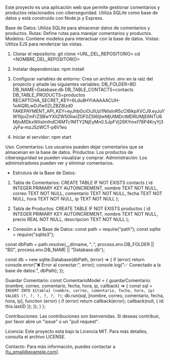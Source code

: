 Este proyecto es una aplicación web que permite gestionar comentarios y productos relacionados con ciberseguridad. Utiliza SQLite como base de datos y está construido con Node.js y Express.

Base de Datos: Utiliza SQLite para almacenar datos de comentarios y productos.
Rutas: Define rutas para manejar comentarios y productos.
Modelos: Contiene modelos para interactuar con la base de datos.
Vistas: Utiliza EJS para renderizar las vistas.

1) Clonar el repositorio:
git clone <URL_DEL_REPOSITORIO>
cd <NOMBRE_DEL_REPOSITORIO>

2) Instalar dependencias:
npm install

3) Configurar variables de entorno: Crea un archivo .env en la raíz del proyecto y añade las siguientes variables:
DB_FOLDER=BD
DB_NAME=Database.db
DB_TABLE_CONTACTS=contacts
DB_TABLE_PRODUCTS=productos
RECAPTCHA_SECRET_KEY=6Ldu8HYrAAAAACUH-1xAIQRLwDJfw0ZLZBZ8lzd0
FAKEPAYMENT_API_KEY=eyJhbGciOiJIUzI1NiIsInR5cCI6IkpXVCJ9.eyJuYW1lIjoiZmFrZSBwYXltZW50IiwiZGF0ZSI6IjIwMjUtMDctMDRUMjE6NTU6MjIuMDkxWiIsImlhdCI6MTc1MTY2NjEyMn0.5JpFVj29XYmxf78P4KryYj3JyFa-mzJSzWCT-p6V1eo

4) Iniciar el servidor:
   npm start

Uso:
Comentarios: Los usuarios pueden dejar comentarios que se almacenan en la base de datos.
Productos: Los productos de ciberseguridad se pueden visualizar y comprar.
Administración: Los administradores pueden ver y eliminar comentarios.

- Estrutura de la Base de Datos:

1) Tabla de Comentarios:
CREATE TABLE IF NOT EXISTS contacts (
  id INTEGER PRIMARY KEY AUTOINCREMENT,
  nombre TEXT NOT NULL,
  correo TEXT NOT NULL,
  comentario TEXT NOT NULL,
  fecha TEXT NOT NULL,
  hora TEXT NOT NULL,
  ip TEXT NOT NULL
);

2) Tabla de Productos:
CREATE TABLE IF NOT EXISTS productos (
  id INTEGER PRIMARY KEY AUTOINCREMENT,
  nombre TEXT NOT NULL,
  precio REAL NOT NULL,
  descripcion TEXT NOT NULL
);

- Conexión a la Base de Datos:
const path = require("path");
const sqlite = require("sqlite3");

const dbPath = path.resolve(__dirname, "..", process.env.DB_FOLDER || "BD", process.env.DB_NAME || "Database.db");

const db = new sqlite.Database(dbPath, (error) => {
  if (error) return console.error("❌ Error al conectar:", error);
  console.log("✅ Conectado a la base de datos:", dbPath);
});

Guardar Comentario:
const ComentarioModel = {
  guardarComentario: (nombre, correo, comentario, fecha, hora, ip, callback) => {
    const sql = `INSERT INTO ${tabla} (nombre, correo, comentario, fecha, hora, ip) VALUES (?, ?, ?, ?, ?, ?)`;
    db.run(sql, [nombre, correo, comentario, fecha, hora, ip], function (error) {
      if (error) return callback(error);
      callback(null, { id: this.lastID });
    });
  }
};

Contribuciones:
Las contribuciones son bienvenidas. Si deseas contribuir, por favor abre un "issue" o un "pull request".

Licencia:
Este proyecto está bajo la Licencia MIT. Para más detalles, consulta el archivo LICENSE.

Contacto:
Para más información, puedes contactar a [tu_email@example.com].
